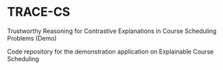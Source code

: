 # TRACE-CS
Trustworthy Reasoning for Contrastive Explanations in Course Scheduling Problems (Demo)

Code repository for the demonstration application on Explainable Course Scheduling
